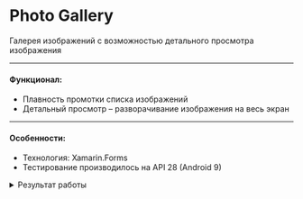 # Photo Gallery

Галерея изображений с возможностью детального просмотра изображения
___

#### Функционал:

- Плавность промотки списка изображений
- Детальный просмотр – разворачивание изображения на весь экран
___

#### Особенности:

- Технология: Xamarin.Forms
- Тестирование производилось на API 28 (Android 9)

<details><summary>Результат работы</summary>
<p>

![Screenshot_20200728-113128](https://user-images.githubusercontent.com/37018236/88640533-1bb6e480-d0cf-11ea-9ea6-8d20e154f421.jpg)
![Screenshot_20200728-123245](https://user-images.githubusercontent.com/37018236/88640431-05108d80-d0cf-11ea-91f4-6df5bde1a625.jpg)

</p>
</details>
